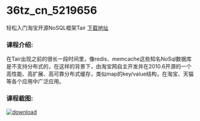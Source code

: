 # 36tz_cn_5219656
轻松入门淘宝开源NoSQL框架Tair
[下载地址](http://www.36tz.cn/article/5219656 "下载地址")
### 课程介绍:
在Tair出现之前的很长一段时间里，像redis、memcache这些知名NoSql数据库是不支持分布式的，在这样的背景下，由淘宝网自主开发并在2010.6开源的一个高性能、高扩展、高可靠分布式缓存，类似map的key/value结构，在淘宝、天猫等各个应用中广泛应用。

### 课程截图:
[![download](http://36tz.cn/muke_img/2021_04_2-76.png "下载地址")](http://www.36tz.cn "下载地址")
